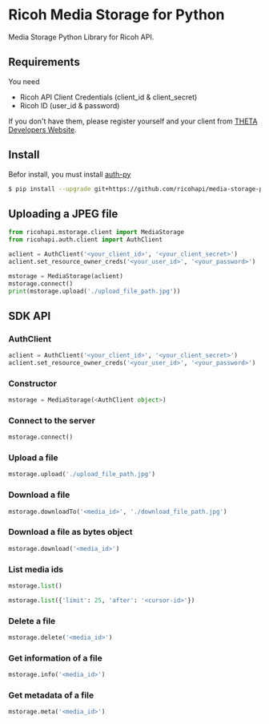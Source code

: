 # Ricoh Media Storage for Python

Media Storage Python Library for Ricoh API.

## Requirements

You need

- Ricoh API Client Credentials (client_id & client_secret)
- Ricoh ID (user_id & password)

If you don't have them, please register yourself and your client from [THETA Developers Website](http://contest.theta360.com/).

## Install

Befor install, you must install [auth-py](https://github.com/ricohapi/auth-py)

```sh
$ pip install --upgrade git+https://github.com/ricohapi/media-storage-py.git
```

## Uploading a JPEG file

```python
from ricohapi.mstorage.client import MediaStorage
from ricohapi.auth.client import AuthClient

aclient = AuthClient('<your_client_id>', '<your_client_secret>')
aclient.set_resource_owner_creds('<your_user_id>', '<your_password>')

mstorage = MediaStorage(aclient)
mstorage.connect()
print(mstorage.upload('./upload_file_path.jpg'))
```

## SDK API

### AuthClient

```python
aclient = AuthClient('<your_client_id>', '<your_client_secret>')
aclient.set_resource_owner_creds('<your_user_id>', '<your_password>')
```

### Constructor

```python
mstorage = MediaStorage(<AuthClient object>)
```

### Connect to the server

```python
mstorage.connect()
```

### Upload a file

```python
mstorage.upload('./upload_file_path.jpg')
```

### Download a file

```python
mstorage.downloadTo('<media_id>', './download_file_path.jpg')
```

### Download a file as bytes object

```python
mstorage.download('<media_id>')
```


### List media ids

```python
mstorage.list()

mstorage.list({'limit': 25, 'after': '<cursor-id>'})
```

### Delete a file

```python
mstorage.delete('<media_id>')
```

### Get information of a file

```python
mstorage.info('<media_id>')
```

### Get metadata of a file

```python
mstorage.meta('<media_id>')
```
